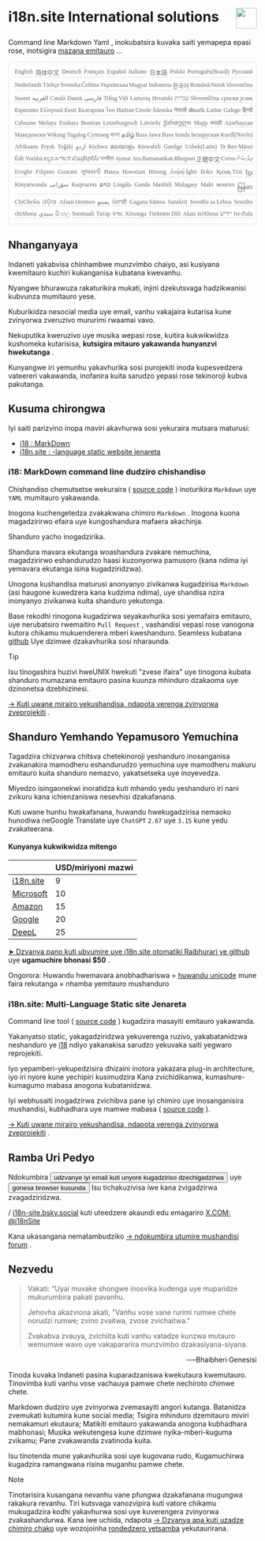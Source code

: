 <h1 style="display:flex;justify-content:space-between">i18n.site International solutions<img src="//p.3ti.site/logo.svg" style="user-select:none;margin-top:-1px;width:42px"></h1>

Command line Markdown Yaml , inokubatsira kuvaka saiti yemapepa epasi rose, inotsigira [mazana emitauro](/i18/LANG_CODE) ...

<pre class="langli" style="display:flex;flex-wrap:wrap;background:transparent;border:1px solid #eee;font-size:12px;box-shadow:0 0 3px inset #eee;padding:12px 5px 4px 12px;justify-content:space-between;"><style>pre.langli i{font-weight:300;font-family:s;margin-right:2px;margin-bottom:8px;font-style:normal;color:#666;border-bottom:1px dashed #ccc;}</style><i>English</i><i>简体中文</i><i>Deutsch</i><i>Français</i><i>Español</i><i>Italiano</i><i>日本語</i><i>Polski</i><i>Português(Brasil)</i><i>Русский</i><i>Nederlands</i><i>Türkçe</i><i>Svenska</i><i>Čeština</i><i>Українська</i><i>Magyar</i><i>Indonesia</i><i>한국어</i><i>Română</i><i>Norsk</i><i>Slovenčina</i><i>Suomi</i><i>العربية</i><i>Català</i><i>Dansk</i><i>فارسی</i><i>Tiếng Việt</i><i>Lietuvių</i><i>Hrvatski</i><i>עברית</i><i>Slovenščina</i><i>српски језик</i><i>Esperanto</i><i>Ελληνικά</i><i>Eesti</i><i>Български</i><i>ไทย</i><i>Haitian Creole</i><i>Íslenska</i><i>नेपाली</i><i>తెలుగు</i><i>Latine</i><i>Galego</i><i>हिन्दी</i><i>Cebuano</i><i>Melayu</i><i>Euskara</i><i>Bosnian</i><i>Letzeburgesch</i><i>Latviešu</i><i>ქართული</i><i>Shqip</i><i>मराठी</i><i>Azərbaycan</i><i>Македонски</i><i>Wikang Tagalog</i><i>Cymraeg</i><i>বাংলা</i><i>தமிழ்</i><i>Basa Jawa</i><i>Basa Sunda</i><i>Беларуская</i><i>Kurdî(Navîn)</i><i>Afrikaans</i><i>Frysk</i><i>Toğikī</i><i>اردو</i><i>Kichwa</i><i>മലയാളം</i><i>Kiswahili</i><i>Gaeilge</i><i>Uzbek(Latin)</i><i>Te Reo Māori</i><i>Èdè Yorùbá</i><i>ಕನ್ನಡ</i><i>አማርኛ</i><i>Հայերեն</i><i>অসমীয়া</i><i>Aymar Aru</i><i>Bamanankan</i><i>Bhojpuri</i><i>正體中文</i><i>Corsu</i><i>ދިވެހިބަސް</i><i>Eʋegbe</i><i>Filipino</i><i>Guarani</i><i>ગુજરાતી</i><i>Hausa</i><i>Hawaiian</i><i>Hmong</i><i>Ásụ̀sụ́ Ìgbò</i><i>Iloko</i><i>Қазақ Тілі</i><i>ខ្មែរ</i><i>Kinyarwanda</i><i>سۆرانی</i><i>Кыргызча</i><i>ລາວ</i><i>Lingála</i><i>Ganda</i><i>Maithili</i><i>Malagasy</i><i>Malti</i><i>монгол</i><i>မြန်မာ</i><i>ChiCheŵa</i><i>ଓଡ଼ିଆ</i><i>Afaan Oromoo</i><i>پښتو</i><i>ਪੰਜਾਬੀ</i><i>Gagana Sāmoa</i><i>Sanskrit</i><i>Sesotho sa Leboa</i><i>Sesotho</i><i>chiShona</i><i>سنڌي</i><i>සිංහල</i><i>Soomaali</i><i>Татар</i><i>ትግር</i><i>Xitsonga</i><i>Türkmen Dili</i><i>Akan</i><i>isiXhosa</i><i>ייִדיש</i><i>Isi-Zulu</i></pre>

## Nhanganyaya

Indaneti yakabvisa chinhambwe munzvimbo chaiyo, asi kusiyana kwemitauro kuchiri kukanganisa kubatana kwevanhu.

Nyangwe bhurawuza rakaturikira mukati, injini dzekutsvaga hadzikwanisi kubvunza mumitauro yese.

Kuburikidza nesocial media uye email, vanhu vakajaira kutarisa kune zvinyorwa zveruzivo mururimi rwaamai vavo.

Nekuputika kweruzivo uye musika wepasi rose, kuitira kukwikwidza kushomeka kutarisisa, **kutsigira mitauro yakawanda hunyanzvi hwekutanga** .

Kunyangwe iri yemunhu yakavhurika sosi purojekiti inoda kupesvedzera vateereri vakawanda, inofanira kuita sarudzo yepasi rose tekinoroji kubva pakutanga.

## <a rel=id href="#project" id="project"></a> Kusuma chirongwa

Iyi saiti parizvino inopa maviri akavhurwa sosi yekuraira mutsara maturusi:

* [i18 : MarkDown](/i18/feature)
* [i18n.site : -language static website jenareta](/i18n.site)

### <a rel=id href="#i18" id="i18"></a> i18: MarkDown command line dudziro chishandiso

Chishandiso chemutsetse wekuraira ( [source code](https://github.com/i18n-site/rust/tree/main/i18) ) inoturikira `Markdown` uye `YAML` mumitauro yakawanda.

Inogona kuchengetedza zvakakwana chimiro `Markdown` . Inogona kuona magadzirirwo efaira uye kungoshandura mafaera akachinja.

Shanduro yacho inogadzirika.

Shandura mavara ekutanga woashandura zvakare nemuchina, magadzirirwo eshandurudzo haasi kuzonyorwa pamusoro (kana ndima iyi yemavara ekutanga isina kugadziridzwa).

Unogona kushandisa maturusi anonyanyo zivikanwa kugadzirisa `Markdown` (asi haugone kuwedzera kana kudzima ndima), uye shandisa nzira inonyanyo zivikanwa kuita shanduro yekutonga.

Base rekodhi rinogona kugadzirwa seyakavhurika sosi yemafaira emitauro, uye nerubatsiro rwemaitiro `Pull Request` , vashandisi vepasi rose vanogona kutora chikamu mukuenderera mberi kweshanduro. Seamless kubatana [github](//github.com) Uye dzimwe dzakavhurika sosi nharaunda.

> [!TIP]
> Isu tinogashira huzivi hweUNIX hwekuti "zvese ifaira" uye tinogona kubata shanduro mumazana emitauro pasina kuunza mhinduro dzakaoma uye dzinonetsa dzebhizinesi.

[→ Kuti uwane mirairo yekushandisa, ndapota verenga zvinyorwa zveprojekiti](/i18) .

## Shanduro Yemhando Yepamusoro Yemuchina

Tagadzira chizvarwa chitsva chetekinoroji yeshanduro inosanganisa zvakanakira mamodheru eshandurudzo yemuchina uye mamodheru makuru emitauro kuita shanduro nemazvo, yakatsetseka uye inoyevedza.

Miyedzo isingaonekwi inoratidza kuti mhando yedu yeshanduro iri nani zvikuru kana ichienzaniswa nesevhisi dzakafanana.

Kuti uwane hunhu hwakafanana, huwandu hwekugadzirisa nemaoko hunodiwa neGoogle Translate uye `ChatGPT` `2.67` uye `3.15` kune yedu zvakateerana.

#### <a rel=id href="#price" id="price"></a> Kunyanya kukwikwidza mitengo

|                                                                                   | USD/miriyoni mazwi |
| --------------------------------------------------------------------------------- | ------------- |
| [i18n.site](https://i18n.site)                                                    | 9             |
| [Microsoft](https://azure.microsoft.com/pricing/details/cognitive-services/translator) | 10            |
| [Amazon](https://aws.amazon.com/translate/pricing)                                | 15            |
| [Google](https://cloud.google.com/translate/pricing)                                | 20            |
| [DeepL](https://www.deepl.com/zh/pro#developer)                                  | 25            |

[➤ Dzvanya pano kuti ubvumire uye i18n.site otomatiki Raibhurari ye github](https://github.com/login/oauth/authorize?client_id=Ov23liuGAmK0plc9FgB3&amp;scope=user:email,user:follow,public_repo) uye **ugamuchire bhonasi $50** .

Ongorora: Huwandu hwemavara anobhadhariswa = [huwandu unicode](https://en.wikipedia.org/wiki/Unicode) mune faira rekutanga × nhamba yemitauro mushanduro

### i18n.site: Multi-Language Static site Jenareta

Command line tool ( [source code](https://github.com/i18n-site/rust/tree/main/i18n-site) ) kugadzira masayiti emitauro yakawanda.

Yakanyatso static, yakagadziridzwa yekuverenga ruzivo, yakabatanidzwa neshanduro ye [i18](#i18) ndiyo yakanakisa sarudzo yekuvaka saiti yegwaro reprojekiti.

Iyo yepamberi-yekupedzisira dhizaini inotora yakazara plug-in architecture, iyo iri nyore kune yechipiri kusimudzira Kana zvichidikanwa, kumashure-kumagumo mabasa anogona kubatanidzwa.

Iyi webhusaiti inogadzirwa zvichibva pane iyi chimiro uye inosanganisira mushandisi, kubhadhara uye mamwe mabasa ( [source code](/i18n.site/c/src) ).

[→ Kuti uwane mirairo yekushandisa, ndapota verenga zvinyorwa zveprojekiti](/i18n.site) .

## Ramba Uri Pedyo

Ndokumbira <button onclick="mailsub()">udzvanye iyi email kuti unyore kugadziriso dzechigadzirwa</button> uye <button onclick="webpush()">gonesa browser kusunda</button> Isu tichakuzivisa iwe kana zvigadzirwa zvagadziridzwa.

/ [i18n-site.bsky.social](https://bsky.app/profile/i18n-site.bsky.social) kuti uteedzere akaundi edu emagariro [X.COM: @i18nSite](https://x.com/i18nSite)

Kana ukasangana nematambudziko [→ ndokumbira utumire mushandisi forum](https://groups.google.com/u/1/g/i18n) .

## Nezvedu

> Vakati: “Uyai muvake shongwe inosvika kudenga uye muparidze mukurumbira pakati pavanhu.
>
> Jehovha akazviona akati, "Vanhu vose vane rurimi rumwe chete norudzi rumwe; zvino zvaitwa, zvose zvichaitwa."
>
> Zvakabva zvauya, zvichiita kuti vanhu vatadze kunzwa mutauro wemumwe wavo uye vakapararira munzvimbo dzakasiyana-siyana.

<p style="text-align:right">──Bhaibheri·Genesisi</p>

Tinoda kuvaka Indaneti pasina kuparadzaniswa kwekutaura kwemutauro.
Tinovimba kuti vanhu vose vachauya pamwe chete nechiroto chimwe chete.

Markdown dudziro uye zvinyorwa zvemasayiti angori kutanga.
Batanidza zvemukati kutumira kune social media;
Tsigira mhinduro dzemitauro miviri nemakamuri ekutaura;
Matikiti emitauro yakawanda anogona kubhadhara mabhonasi;
Musika wekutengesa kune dzimwe nyika-mberi-kuguma zvikamu;
Pane zvakawanda zvatinoda kuita.

Isu tinotenda mune yakavhurika sosi uye kugovana rudo,
Kugamuchirwa kugadzira ramangwana risina muganhu pamwe chete.

> [!NOTE]
> Tinotarisira kusangana nevanhu vane pfungwa dzakafanana mugungwa rakakura revanhu.
> Tiri kutsvaga vanozvipira kuti vatore chikamu mukugadzira kodhi yakavhurwa sosi uye kuverengera zvinyorwa zvakashandurwa.
> Kana iwe uchida, ndapota [→ Dzvanya apa kuti uzadze chimiro chako](https://ggl.link/i18n) uye wozojoinha [rondedzero yetsamba](https://groups.google.com/u/2/g/i18n-site) yekutaurirana.